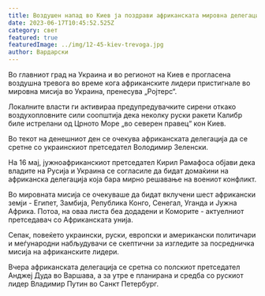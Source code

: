 ```yaml
---
title: Воздушен напад во Киев ја поздрави африканската мировна делегација
date: 2023-06-17T10:45:52.525Z
category: свет
featured: true
featuredImage: ../img/12-45-kiev-trevoga.jpg
author: Вардарски
---
```

Во главниот град на Украина и во регионот на Киев е прогласена воздушна тревога во време кога африканските лидери пристигнале во мировна мисија во Украина, пренесува „Ројтерс“.

Локалните власти ги активираа предупредувачките сирени откако воздухопловните сили соопштија дека неколку руски ракети Калибр биле истрелани од Црното Море „во северен правец“ кон Киев.

Во текот на денешниот ден се очекува африканската делегација да се сретне со украинскиот претседател Володимир Зеленски.

На 16 мај, јужноафриканскиот претседател Кирил Рамафоса објави дека владите на Русија и Украина се согласиле да бидат домаќини на африканска делегација која бара мирно решавање на воениот конфликт.

Во мировната мисија се очекуваше да бидат вклучени шест африкански земји - Египет, Замбија, Република Конго, Сенегал, Уганда и Јужна Африка. Потоа, на оваа листа беа додадени и Коморите - актуелниот претседавач со Африканската унија.

Сепак, повеќето украински, руски, европски и американски политичари и меѓународни набљудувачи се скептични за изгледите за посредничка мисија на африканските лидери.

Вчера африканската делегација се сретна со полскиот претседател Анджеј Дуда во Варшава, а за утре е планирана и средба со рускиот лидер Владимир Путин во Санкт Петербург.